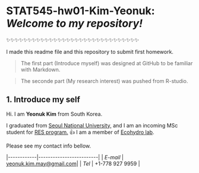 # STAT545-hw01-Kim-Yeonuk: *Welcome to my repository!* 
:sparkles::sparkles::sparkles::sparkles::sparkles::sparkles::sparkles::sparkles::sparkles::sparkles::sparkles::sparkles::sparkles::sparkles::sparkles::sparkles::sparkles::sparkles::sparkles::sparkles::sparkles::sparkles::sparkles::sparkles::sparkles::sparkles::sparkles::sparkles::sparkles::sparkles::sparkles:

I made this readme file and this repository to submit first homework. 

> The first part (Introduce myself) was designed at GitHub to be familiar with Markdown.

> The seconde part (My research interest) was pushed from R-studio.

## 1. Introduce my self

Hi. I am **Yeonuk Kim** from South Korea.

I graduated from [Seoul National University,](https://www.useoul.edu/) and I am an incoming MSc student for [RES program.](http://ires.ubc.ca/) :thumbsup: I am a member of [Ecohydro lab](http://ecohydro.ires.ubc.ca/).

Please see my contact info bellow.

|------------|-------------------------|
|  *E-mail*  | yeonuk.kim.may@gmail.com|
|   *Tel*    |     +1-778 927 9959     |

